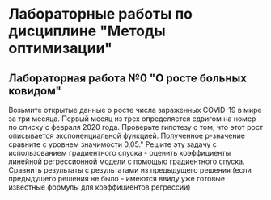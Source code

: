# Лабораторные работы по дисциплине "Методы оптимизации"

## Лабораторная работа №0 "О росте больных ковидом"

Возьмите открытые данные о росте числа зараженных
COVID-19 в мире за три месяца. Первый месяц из трех определяется сдвигом на номер по списку с февраля 2020 года. Проверьте гипотезу о том, что этот рост описывается экспоненциальной функцией. Полученное р-значение сравните с уровнем значимости 0,05." Решите эту задачу с использованием градиентного спуска - оценить коэффициенты линейной регрессионной модели с помощью градиентного спуска. Сравнить результаты с результатами из предыдущего решения (если предыдущего решения не было - имеются ввиду уже готовые известные формулы для коэффициентов регрессии)